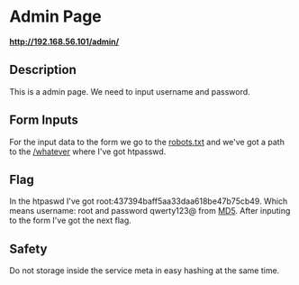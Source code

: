 # Admin Page

__http://192.168.56.101/admin/__

## Description
This is a admin page. We need to input username and password.  

## Form Inputs
For the input data to the form we go to the [robots.txt](#http://192.168.56.101/robots.txt) and we've got a path to the [/whatever](#http://192.168.56.101/whatever/) where I've got htpasswd.

## Flag
In the htpaswd I've got root:437394baff5aa33daa618be47b75cb49. Which means username: root and password qwerty123@ from [MD5](#https://md5.gromweb.com/?md5=437394baff5aa33daa618be47b75cb49). After inputing to the form I've got the next flag.

## Safety
Do not storage inside the service meta in easy hashing at the same time.
